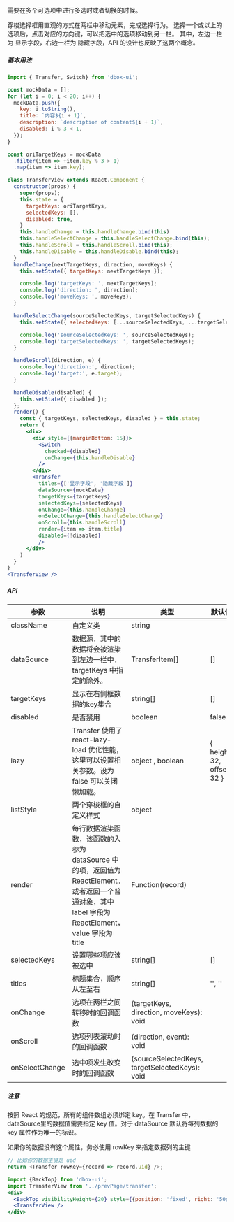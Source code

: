
需要在多个可选项中进行多选时或者切换的时候。

穿梭选择框用直观的方式在两栏中移动元素，完成选择行为。
选择一个或以上的选项后，点击对应的方向键，可以把选中的选项移动到另一栏。 其中，左边一栏为 显示字段，右边一栏为 隐藏字段，API 的设计也反映了这两个概念。

##### **基本用法**

```jsx
import { Transfer, Switch} from 'dbox-ui';

const mockData = [];
for (let i = 0; i < 20; i++) {
  mockData.push({
    key: i.toString(),
    title: `内容${i + 1}`,
    description: `description of content${i + 1}`,
    disabled: i % 3 < 1,
  });
}

const oriTargetKeys = mockData
  .filter(item => +item.key % 3 > 1)
  .map(item => item.key);

class TransferView extends React.Component {
  constructor(props) {
    super(props);
    this.state = {
      targetKeys: oriTargetKeys,
      selectedKeys: [],
      disabled: true,
    }
    this.handleChange = this.handleChange.bind(this)
    this.handleSelectChange = this.handleSelectChange.bind(this);
    this.handleScroll = this.handleScroll.bind(this);
    this.handleDisable = this.handleDisable.bind(this);
  }
  handleChange(nextTargetKeys, direction, moveKeys) {
    this.setState({ targetKeys: nextTargetKeys });

    console.log('targetKeys: ', nextTargetKeys);
    console.log('direction: ', direction);
    console.log('moveKeys: ', moveKeys);
  }

  handleSelectChange(sourceSelectedKeys, targetSelectedKeys) {
    this.setState({ selectedKeys: [...sourceSelectedKeys, ...targetSelectedKeys] });

    console.log('sourceSelectedKeys: ', sourceSelectedKeys);
    console.log('targetSelectedKeys: ', targetSelectedKeys);
  }

  handleScroll(direction, e) {
    console.log('direction:', direction);
    console.log('target:', e.target);
  }

  handleDisable(disabled) {
    this.setState({ disabled });
  };
  render() {
    const { targetKeys, selectedKeys, disabled } = this.state;
    return (
      <div>
        <div style={{marginBottom: 15}}>
          <Switch
            checked={disabled}
            onChange={this.handleDisable}
          />
        </div>
        <Transfer
          titles={['显示字段', '隐藏字段']}
          dataSource={mockData}
          targetKeys={targetKeys}
          selectedKeys={selectedKeys}
          onChange={this.handleChange}
          onSelectChange={this.handleSelectChange}
          onScroll={this.handleScroll}
          render={item => item.title}
          disabled={!disabled}
          />
      </div>
    )
  }
}
<TransferView />
```

##### **API**

| 参数 | 说明 | 类型 | 默认值 |
| --- | --- | --- | --- |
| className | 自定义类 | string |  |
| dataSource | 数据源，其中的数据将会被渲染到左边一栏中，targetKeys 中指定的除外。 | TransferItem[] | [] |
| targetKeys | 显示在右侧框数据的key集合 | string[] | [] |
| disabled | 是否禁用 | boolean | false |
| lazy | Transfer 使用了 react-lazy-load 优化性能，这里可以设置相关参数。设为 false 可以关闭懒加载。 | object , boolean | { height: 32, offset: 32 } |
| listStyle | 两个穿梭框的自定义样式 | object |  |
| render | 每行数据渲染函数，该函数的入参为 dataSource 中的项，返回值为 ReactElement。或者返回一个普通对象，其中 label 字段为 ReactElement，value 字段为 title | Function(record) |  |
| selectedKeys | 设置哪些项应该被选中 | string[] | [] |
| titles | 标题集合，顺序从左至右 | string[] | '', '' |
| onChange | 选项在两栏之间转移时的回调函数 | (targetKeys, direction, moveKeys): void |  |
| onScroll | 选项列表滚动时的回调函数 | (direction, event): void |  |
| onSelectChange | 选中项发生改变时的回调函数 | (sourceSelectedKeys, targetSelectedKeys): void |  |

##### **注意**
按照 React 的规范，所有的组件数组必须绑定 key。在 Transfer 中，dataSource里的数据值需要指定 key 值。对于 dataSource 默认将每列数据的 key 属性作为唯一的标识。

如果你的数据没有这个属性，务必使用 rowKey 来指定数据列的主键

```js static
// 比如你的数据主键是 uid
return <Transfer rowKey={record => record.uid} />;
```

```jsx noeditor
import {BackTop} from 'dbox-ui';
import TransferView from '../prevPage/transfer';
<div>
  <BackTop visibilityHeight={20} style={{position: 'fixed', right: '50px'}}/>
  <TransferView />
</div>
```
